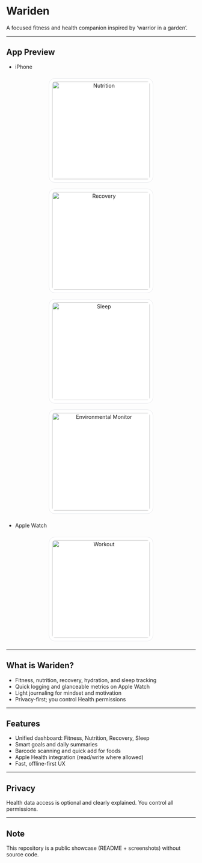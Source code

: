 # Wariden

A focused fitness and health companion inspired by ‘warrior in a garden’.

---

## App Preview

- iPhone

<div align="center">
  <img src="screenshots/ios-nutrition.png" alt="Nutrition" width="260" style="border:1px solid #e5e7eb;border-radius:16px;padding:8px;margin:8px;background:#ffffff;" />
  <img src="screenshots/ios-recovery.png" alt="Recovery" width="260" style="border:1px solid #e5e7eb;border-radius:16px;padding:8px;margin:8px;background:#ffffff;" />
  <img src="screenshots/ios-sleep.png" alt="Sleep" width="260" style="border:1px solid #e5e7eb;border-radius:16px;padding:8px;margin:8px;background:#ffffff;" />
  <img src="screenshots/ios-env.png" alt="Environmental Monitor" width="260" style="border:1px solid #e5e7eb;border-radius:16px;padding:8px;margin:8px;background:#ffffff;" />
  
</div>

- Apple Watch

<div align="center">
  <img src="screenshots/watch-workout.png" alt="Workout" width="260" style="border:1px solid #e5e7eb;border-radius:16px;padding:8px;margin:8px;background:#ffffff;" />
</div>

---

## What is Wariden?

- Fitness, nutrition, recovery, hydration, and sleep tracking
- Quick logging and glanceable metrics on Apple Watch
- Light journaling for mindset and motivation
- Privacy-first; you control Health permissions

---

## Features

- Unified dashboard: Fitness, Nutrition, Recovery, Sleep
- Smart goals and daily summaries
- Barcode scanning and quick add for foods
- Apple Health integration (read/write where allowed)
- Fast, offline-first UX

---

## Privacy

Health data access is optional and clearly explained. You control all permissions.

---

## Note

This repository is a public showcase (README + screenshots) without source code.
